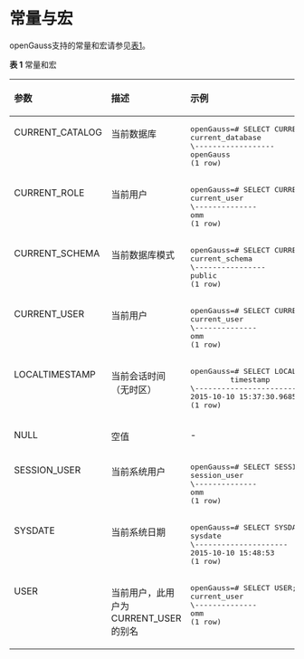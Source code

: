 # 常量与宏<a name="ZH-CN_TOPIC_0289900120"></a>

openGauss支持的常量和宏请参见[表1](#zh-cn_topic_0283136888_zh-cn_topic_0237121963_zh-cn_topic_0059778360_zh-cn_topic_0058965862_table49126904)。

**表 1**  常量和宏

<a name="zh-cn_topic_0283136888_zh-cn_topic_0237121963_zh-cn_topic_0059778360_zh-cn_topic_0058965862_table49126904"></a>

<table><thead align="left"><tr id="zh-cn_topic_0283136888_zh-cn_topic_0237121963_zh-cn_topic_0059778360_zh-cn_topic_0058965862_row18854685"><th class="cellrowborder" valign="top" width="19.54%" id="mcps1.2.4.1.1"><p id="zh-cn_topic_0283136888_zh-cn_topic_0237121963_zh-cn_topic_0059778360_zh-cn_topic_0058965862_p50834482"><a name="zh-cn_topic_0283136888_zh-cn_topic_0237121963_zh-cn_topic_0059778360_zh-cn_topic_0058965862_p50834482"></a><a name="zh-cn_topic_0283136888_zh-cn_topic_0237121963_zh-cn_topic_0059778360_zh-cn_topic_0058965862_p50834482"></a>参数</p>
</th>
<th class="cellrowborder" valign="top" width="33.82%" id="mcps1.2.4.1.2"><p id="zh-cn_topic_0283136888_zh-cn_topic_0237121963_zh-cn_topic_0059778360_zh-cn_topic_0058965862_p23952355"><a name="zh-cn_topic_0283136888_zh-cn_topic_0237121963_zh-cn_topic_0059778360_zh-cn_topic_0058965862_p23952355"></a><a name="zh-cn_topic_0283136888_zh-cn_topic_0237121963_zh-cn_topic_0059778360_zh-cn_topic_0058965862_p23952355"></a>描述</p>
</th>
<th class="cellrowborder" valign="top" width="46.64%" id="mcps1.2.4.1.3"><p id="zh-cn_topic_0283136888_zh-cn_topic_0237121963_zh-cn_topic_0059778360_zh-cn_topic_0058965862_p11783976"><a name="zh-cn_topic_0283136888_zh-cn_topic_0237121963_zh-cn_topic_0059778360_zh-cn_topic_0058965862_p11783976"></a><a name="zh-cn_topic_0283136888_zh-cn_topic_0237121963_zh-cn_topic_0059778360_zh-cn_topic_0058965862_p11783976"></a>示例</p>
</th>
</tr>
</thead>
<tbody><tr id="zh-cn_topic_0283136888_zh-cn_topic_0237121963_zh-cn_topic_0059778360_r6c43e5293f1b49b1869997ebcd307438"><td class="cellrowborder" valign="top" width="19.54%" headers="mcps1.2.4.1.1 "><p id="zh-cn_topic_0283136888_zh-cn_topic_0237121963_zh-cn_topic_0059778360_a1a8f774700bc4fb3badf09d0d103706a"><a name="zh-cn_topic_0283136888_zh-cn_topic_0237121963_zh-cn_topic_0059778360_a1a8f774700bc4fb3badf09d0d103706a"></a><a name="zh-cn_topic_0283136888_zh-cn_topic_0237121963_zh-cn_topic_0059778360_a1a8f774700bc4fb3badf09d0d103706a"></a>CURRENT_CATALOG</p>
</td>
<td class="cellrowborder" valign="top" width="33.82%" headers="mcps1.2.4.1.2 "><p id="zh-cn_topic_0283136888_zh-cn_topic_0237121963_zh-cn_topic_0059778360_a39a01c2178d34d1d8be84dfe9579ef3f"><a name="zh-cn_topic_0283136888_zh-cn_topic_0237121963_zh-cn_topic_0059778360_a39a01c2178d34d1d8be84dfe9579ef3f"></a><a name="zh-cn_topic_0283136888_zh-cn_topic_0237121963_zh-cn_topic_0059778360_a39a01c2178d34d1d8be84dfe9579ef3f"></a>当前数据库</p>
</td>
<td class="cellrowborder" valign="top" width="46.64%" headers="mcps1.2.4.1.3 "><a name="zh-cn_topic_0283136888_zh-cn_topic_0237121963_zh-cn_topic_0059778360_s3de71ea5d96a4d62b0c4ad4d822eb193"></a><a name="zh-cn_topic_0283136888_zh-cn_topic_0237121963_zh-cn_topic_0059778360_s3de71ea5d96a4d62b0c4ad4d822eb193"></a><pre class="screen" codetype="Sql" id="zh-cn_topic_0283136888_zh-cn_topic_0237121963_zh-cn_topic_0059778360_s3de71ea5d96a4d62b0c4ad4d822eb193"><span id="zh-cn_topic_0283136888_zh-cn_topic_0237121963_text209472515618"><a name="zh-cn_topic_0283136888_zh-cn_topic_0237121963_text209472515618"></a><a name="zh-cn_topic_0283136888_zh-cn_topic_0237121963_text209472515618"></a>openGauss=# </span>SELECT CURRENT_CATALOG;
current_database
\------------------
openGauss
(1 row)</pre>
</td>
</tr>
<tr id="zh-cn_topic_0283136888_zh-cn_topic_0237121963_zh-cn_topic_0059778360_r69b04ba6bd68474684316486294c3bbb"><td class="cellrowborder" valign="top" width="19.54%" headers="mcps1.2.4.1.1 "><p id="zh-cn_topic_0283136888_zh-cn_topic_0237121963_zh-cn_topic_0059778360_a1739ad3c46eb4285b2a1f4f9ab375773"><a name="zh-cn_topic_0283136888_zh-cn_topic_0237121963_zh-cn_topic_0059778360_a1739ad3c46eb4285b2a1f4f9ab375773"></a><a name="zh-cn_topic_0283136888_zh-cn_topic_0237121963_zh-cn_topic_0059778360_a1739ad3c46eb4285b2a1f4f9ab375773"></a>CURRENT_ROLE</p>
</td>
<td class="cellrowborder" valign="top" width="33.82%" headers="mcps1.2.4.1.2 "><p id="zh-cn_topic_0283136888_zh-cn_topic_0237121963_zh-cn_topic_0059778360_a6e74d10cb9d84b5a8fcc9d29e56e117d"><a name="zh-cn_topic_0283136888_zh-cn_topic_0237121963_zh-cn_topic_0059778360_a6e74d10cb9d84b5a8fcc9d29e56e117d"></a><a name="zh-cn_topic_0283136888_zh-cn_topic_0237121963_zh-cn_topic_0059778360_a6e74d10cb9d84b5a8fcc9d29e56e117d"></a>当前用户</p>
</td>
<td class="cellrowborder" valign="top" width="46.64%" headers="mcps1.2.4.1.3 "><a name="zh-cn_topic_0283136888_zh-cn_topic_0237121963_zh-cn_topic_0059778360_s35337e4b94984d5c990c636b55c2992f"></a><a name="zh-cn_topic_0283136888_zh-cn_topic_0237121963_zh-cn_topic_0059778360_s35337e4b94984d5c990c636b55c2992f"></a><pre class="screen" codetype="Sql" id="zh-cn_topic_0283136888_zh-cn_topic_0237121963_zh-cn_topic_0059778360_s35337e4b94984d5c990c636b55c2992f"><span id="zh-cn_topic_0283136888_zh-cn_topic_0237121963_text149671469614"><a name="zh-cn_topic_0283136888_zh-cn_topic_0237121963_text149671469614"></a><a name="zh-cn_topic_0283136888_zh-cn_topic_0237121963_text149671469614"></a>openGauss=# </span>SELECT CURRENT_ROLE;
current_user
\--------------
<span id="zh-cn_topic_0283136888_zh-cn_topic_0237121963_text10496154310541"><a name="zh-cn_topic_0283136888_zh-cn_topic_0237121963_text10496154310541"></a><a name="zh-cn_topic_0283136888_zh-cn_topic_0237121963_text10496154310541"></a>omm</span>
(1 row)</pre>
</td>
</tr>
<tr id="zh-cn_topic_0283136888_zh-cn_topic_0237121963_zh-cn_topic_0059778360_r46cc2f1d7d454994a1f5f0dc1cb012af"><td class="cellrowborder" valign="top" width="19.54%" headers="mcps1.2.4.1.1 "><p id="zh-cn_topic_0283136888_zh-cn_topic_0237121963_zh-cn_topic_0059778360_abd6da69b99894e2f865330968e9ef1b0"><a name="zh-cn_topic_0283136888_zh-cn_topic_0237121963_zh-cn_topic_0059778360_abd6da69b99894e2f865330968e9ef1b0"></a><a name="zh-cn_topic_0283136888_zh-cn_topic_0237121963_zh-cn_topic_0059778360_abd6da69b99894e2f865330968e9ef1b0"></a>CURRENT_SCHEMA</p>
</td>
<td class="cellrowborder" valign="top" width="33.82%" headers="mcps1.2.4.1.2 "><p id="zh-cn_topic_0283136888_zh-cn_topic_0237121963_zh-cn_topic_0059778360_af172dcc572974966a2ce075693f72b3c"><a name="zh-cn_topic_0283136888_zh-cn_topic_0237121963_zh-cn_topic_0059778360_af172dcc572974966a2ce075693f72b3c"></a><a name="zh-cn_topic_0283136888_zh-cn_topic_0237121963_zh-cn_topic_0059778360_af172dcc572974966a2ce075693f72b3c"></a>当前数据库模式</p>
</td>
<td class="cellrowborder" valign="top" width="46.64%" headers="mcps1.2.4.1.3 "><a name="zh-cn_topic_0283136888_zh-cn_topic_0237121963_zh-cn_topic_0059778360_s9c214a5a6f054ff483b6f230f0b0af9b"></a><a name="zh-cn_topic_0283136888_zh-cn_topic_0237121963_zh-cn_topic_0059778360_s9c214a5a6f054ff483b6f230f0b0af9b"></a><pre class="screen" codetype="Sql" id="zh-cn_topic_0283136888_zh-cn_topic_0237121963_zh-cn_topic_0059778360_s9c214a5a6f054ff483b6f230f0b0af9b"><span id="zh-cn_topic_0283136888_zh-cn_topic_0237121963_text582311718613"><a name="zh-cn_topic_0283136888_zh-cn_topic_0237121963_text582311718613"></a><a name="zh-cn_topic_0283136888_zh-cn_topic_0237121963_text582311718613"></a>openGauss=# </span>SELECT CURRENT_SCHEMA;
current_schema
\----------------
public
(1 row)</pre>
</td>
</tr>
<tr id="zh-cn_topic_0283136888_zh-cn_topic_0237121963_zh-cn_topic_0059778360_r39526440855445d08af7d403492e9392"><td class="cellrowborder" valign="top" width="19.54%" headers="mcps1.2.4.1.1 "><p id="zh-cn_topic_0283136888_zh-cn_topic_0237121963_zh-cn_topic_0059778360_aa41b4b088041421489886e089ec80b3b"><a name="zh-cn_topic_0283136888_zh-cn_topic_0237121963_zh-cn_topic_0059778360_aa41b4b088041421489886e089ec80b3b"></a><a name="zh-cn_topic_0283136888_zh-cn_topic_0237121963_zh-cn_topic_0059778360_aa41b4b088041421489886e089ec80b3b"></a>CURRENT_USER</p>
</td>
<td class="cellrowborder" valign="top" width="33.82%" headers="mcps1.2.4.1.2 "><p id="zh-cn_topic_0283136888_zh-cn_topic_0237121963_zh-cn_topic_0059778360_aeebb98794a2d42958d991978efc81530"><a name="zh-cn_topic_0283136888_zh-cn_topic_0237121963_zh-cn_topic_0059778360_aeebb98794a2d42958d991978efc81530"></a><a name="zh-cn_topic_0283136888_zh-cn_topic_0237121963_zh-cn_topic_0059778360_aeebb98794a2d42958d991978efc81530"></a>当前用户</p>
</td>
<td class="cellrowborder" valign="top" width="46.64%" headers="mcps1.2.4.1.3 "><a name="zh-cn_topic_0283136888_zh-cn_topic_0237121963_zh-cn_topic_0059778360_s9e0b0b725af64eeba0c28ccac3f934d9"></a><a name="zh-cn_topic_0283136888_zh-cn_topic_0237121963_zh-cn_topic_0059778360_s9e0b0b725af64eeba0c28ccac3f934d9"></a><pre class="screen" codetype="Sql" id="zh-cn_topic_0283136888_zh-cn_topic_0237121963_zh-cn_topic_0059778360_s9e0b0b725af64eeba0c28ccac3f934d9"><span id="zh-cn_topic_0283136888_zh-cn_topic_0237121963_text15595381766"><a name="zh-cn_topic_0283136888_zh-cn_topic_0237121963_text15595381766"></a><a name="zh-cn_topic_0283136888_zh-cn_topic_0237121963_text15595381766"></a>openGauss=# </span>SELECT CURRENT_USER;
current_user
\--------------
<span id="zh-cn_topic_0283136888_zh-cn_topic_0237121963_text8713464542"><a name="zh-cn_topic_0283136888_zh-cn_topic_0237121963_text8713464542"></a><a name="zh-cn_topic_0283136888_zh-cn_topic_0237121963_text8713464542"></a>omm</span>
(1 row)</pre>
</td>
</tr>
<tr id="zh-cn_topic_0283136888_zh-cn_topic_0237121963_zh-cn_topic_0059778360_r949a7635f8864b2e9879a1689a93cf67"><td class="cellrowborder" valign="top" width="19.54%" headers="mcps1.2.4.1.1 "><p id="zh-cn_topic_0283136888_zh-cn_topic_0237121963_zh-cn_topic_0059778360_a2850e78b7f754121902023268b8227f0"><a name="zh-cn_topic_0283136888_zh-cn_topic_0237121963_zh-cn_topic_0059778360_a2850e78b7f754121902023268b8227f0"></a><a name="zh-cn_topic_0283136888_zh-cn_topic_0237121963_zh-cn_topic_0059778360_a2850e78b7f754121902023268b8227f0"></a>LOCALTIMESTAMP</p>
</td>
<td class="cellrowborder" valign="top" width="33.82%" headers="mcps1.2.4.1.2 "><p id="zh-cn_topic_0283136888_zh-cn_topic_0237121963_zh-cn_topic_0059778360_zh-cn_topic_0058965862_p526945163043"><a name="zh-cn_topic_0283136888_zh-cn_topic_0237121963_zh-cn_topic_0059778360_zh-cn_topic_0058965862_p526945163043"></a><a name="zh-cn_topic_0283136888_zh-cn_topic_0237121963_zh-cn_topic_0059778360_zh-cn_topic_0058965862_p526945163043"></a>当前会话时间（无时区）</p>
</td>
<td class="cellrowborder" valign="top" width="46.64%" headers="mcps1.2.4.1.3 "><a name="zh-cn_topic_0283136888_zh-cn_topic_0237121963_zh-cn_topic_0059778360_sf268b12d175242b5b23ac9298da0a345"></a><a name="zh-cn_topic_0283136888_zh-cn_topic_0237121963_zh-cn_topic_0059778360_sf268b12d175242b5b23ac9298da0a345"></a><pre class="screen" codetype="Sql" id="zh-cn_topic_0283136888_zh-cn_topic_0237121963_zh-cn_topic_0059778360_sf268b12d175242b5b23ac9298da0a345"><span id="zh-cn_topic_0283136888_zh-cn_topic_0237121963_text132142010165"><a name="zh-cn_topic_0283136888_zh-cn_topic_0237121963_text132142010165"></a><a name="zh-cn_topic_0283136888_zh-cn_topic_0237121963_text132142010165"></a>openGauss=# </span>SELECT LOCALTIMESTAMP;
         timestamp
\----------------------------
2015-10-10 15:37:30.968538
(1 row)</pre>
</td>
</tr>
<tr id="zh-cn_topic_0283136888_zh-cn_topic_0237121963_zh-cn_topic_0059778360_r8d95b0315aaa4d39a8b72116cd4b824c"><td class="cellrowborder" valign="top" width="19.54%" headers="mcps1.2.4.1.1 "><p id="zh-cn_topic_0283136888_zh-cn_topic_0237121963_zh-cn_topic_0059778360_abcf25d6110ea4ef39b1bcae8782efeb8"><a name="zh-cn_topic_0283136888_zh-cn_topic_0237121963_zh-cn_topic_0059778360_abcf25d6110ea4ef39b1bcae8782efeb8"></a><a name="zh-cn_topic_0283136888_zh-cn_topic_0237121963_zh-cn_topic_0059778360_abcf25d6110ea4ef39b1bcae8782efeb8"></a>NULL</p>
</td>
<td class="cellrowborder" valign="top" width="33.82%" headers="mcps1.2.4.1.2 "><p id="zh-cn_topic_0283136888_zh-cn_topic_0237121963_zh-cn_topic_0059778360_abb4ab0d5e2764f4ebd8284c53fe7ffff"><a name="zh-cn_topic_0283136888_zh-cn_topic_0237121963_zh-cn_topic_0059778360_abb4ab0d5e2764f4ebd8284c53fe7ffff"></a><a name="zh-cn_topic_0283136888_zh-cn_topic_0237121963_zh-cn_topic_0059778360_abb4ab0d5e2764f4ebd8284c53fe7ffff"></a>空值</p>
</td>
<td class="cellrowborder" valign="top" width="46.64%" headers="mcps1.2.4.1.3 "><p id="zh-cn_topic_0283136888_zh-cn_topic_0237121963_zh-cn_topic_0059778360_a045e26bdcff149a48993f681ca7d4b2d"><a name="zh-cn_topic_0283136888_zh-cn_topic_0237121963_zh-cn_topic_0059778360_a045e26bdcff149a48993f681ca7d4b2d"></a><a name="zh-cn_topic_0283136888_zh-cn_topic_0237121963_zh-cn_topic_0059778360_a045e26bdcff149a48993f681ca7d4b2d"></a>-</p>
</td>
</tr>
<tr id="zh-cn_topic_0283136888_zh-cn_topic_0237121963_zh-cn_topic_0059778360_r44e82ccc8fe444a0a84e2345d4a585cd"><td class="cellrowborder" valign="top" width="19.54%" headers="mcps1.2.4.1.1 "><p id="zh-cn_topic_0283136888_zh-cn_topic_0237121963_zh-cn_topic_0059778360_ae44b8ed3319e415ca25561fe94a79f1c"><a name="zh-cn_topic_0283136888_zh-cn_topic_0237121963_zh-cn_topic_0059778360_ae44b8ed3319e415ca25561fe94a79f1c"></a><a name="zh-cn_topic_0283136888_zh-cn_topic_0237121963_zh-cn_topic_0059778360_ae44b8ed3319e415ca25561fe94a79f1c"></a>SESSION_USER</p>
</td>
<td class="cellrowborder" valign="top" width="33.82%" headers="mcps1.2.4.1.2 "><p id="zh-cn_topic_0283136888_zh-cn_topic_0237121963_zh-cn_topic_0059778360_a7add2ddd31ba41ef91e9ae52360911ec"><a name="zh-cn_topic_0283136888_zh-cn_topic_0237121963_zh-cn_topic_0059778360_a7add2ddd31ba41ef91e9ae52360911ec"></a><a name="zh-cn_topic_0283136888_zh-cn_topic_0237121963_zh-cn_topic_0059778360_a7add2ddd31ba41ef91e9ae52360911ec"></a>当前系统用户</p>
</td>
<td class="cellrowborder" valign="top" width="46.64%" headers="mcps1.2.4.1.3 "><a name="zh-cn_topic_0283136888_zh-cn_topic_0237121963_zh-cn_topic_0059778360_s34bf5f16d65540148090d5dc686e0135"></a><a name="zh-cn_topic_0283136888_zh-cn_topic_0237121963_zh-cn_topic_0059778360_s34bf5f16d65540148090d5dc686e0135"></a><pre class="screen" codetype="Sql" id="zh-cn_topic_0283136888_zh-cn_topic_0237121963_zh-cn_topic_0059778360_s34bf5f16d65540148090d5dc686e0135"><span id="zh-cn_topic_0283136888_zh-cn_topic_0237121963_text199513123616"><a name="zh-cn_topic_0283136888_zh-cn_topic_0237121963_text199513123616"></a><a name="zh-cn_topic_0283136888_zh-cn_topic_0237121963_text199513123616"></a>openGauss=# </span>SELECT SESSION_USER;
session_user
\--------------
<span id="zh-cn_topic_0283136888_zh-cn_topic_0237121963_text1835181816175"><a name="zh-cn_topic_0283136888_zh-cn_topic_0237121963_text1835181816175"></a><a name="zh-cn_topic_0283136888_zh-cn_topic_0237121963_text1835181816175"></a>omm</span>
(1 row)</pre>
</td>
</tr>
<tr id="zh-cn_topic_0283136888_zh-cn_topic_0237121963_zh-cn_topic_0059778360_r0b59e79ada6248c2bdce711489ccd184"><td class="cellrowborder" valign="top" width="19.54%" headers="mcps1.2.4.1.1 "><p id="zh-cn_topic_0283136888_zh-cn_topic_0237121963_zh-cn_topic_0059778360_a7ab0389384ac4c329bec448e474044b1"><a name="zh-cn_topic_0283136888_zh-cn_topic_0237121963_zh-cn_topic_0059778360_a7ab0389384ac4c329bec448e474044b1"></a><a name="zh-cn_topic_0283136888_zh-cn_topic_0237121963_zh-cn_topic_0059778360_a7ab0389384ac4c329bec448e474044b1"></a>SYSDATE</p>
</td>
<td class="cellrowborder" valign="top" width="33.82%" headers="mcps1.2.4.1.2 "><p id="zh-cn_topic_0283136888_zh-cn_topic_0237121963_zh-cn_topic_0059778360_a1e34ed6be3ad4d58ae81029d36f594f5"><a name="zh-cn_topic_0283136888_zh-cn_topic_0237121963_zh-cn_topic_0059778360_a1e34ed6be3ad4d58ae81029d36f594f5"></a><a name="zh-cn_topic_0283136888_zh-cn_topic_0237121963_zh-cn_topic_0059778360_a1e34ed6be3ad4d58ae81029d36f594f5"></a>当前系统日期</p>
</td>
<td class="cellrowborder" valign="top" width="46.64%" headers="mcps1.2.4.1.3 "><a name="zh-cn_topic_0283136888_zh-cn_topic_0237121963_zh-cn_topic_0059778360_s18d721cf96cc4c369783137d3d4d9515"></a><a name="zh-cn_topic_0283136888_zh-cn_topic_0237121963_zh-cn_topic_0059778360_s18d721cf96cc4c369783137d3d4d9515"></a><pre class="screen" codetype="Sql" id="zh-cn_topic_0283136888_zh-cn_topic_0237121963_zh-cn_topic_0059778360_s18d721cf96cc4c369783137d3d4d9515"><span id="zh-cn_topic_0283136888_zh-cn_topic_0237121963_text14213416160"><a name="zh-cn_topic_0283136888_zh-cn_topic_0237121963_text14213416160"></a><a name="zh-cn_topic_0283136888_zh-cn_topic_0237121963_text14213416160"></a>openGauss=# </span>SELECT SYSDATE;
sysdate
\---------------------
2015-10-10 15:48:53
(1 row)</pre>
</td>
</tr>
<tr id="zh-cn_topic_0283136888_zh-cn_topic_0237121963_zh-cn_topic_0059778360_r63dd386b28ed4ab48c229bf8a88d3f5a"><td class="cellrowborder" valign="top" width="19.54%" headers="mcps1.2.4.1.1 "><p id="zh-cn_topic_0283136888_zh-cn_topic_0237121963_zh-cn_topic_0059778360_abc09501a233647c7a35c099340d9f096"><a name="zh-cn_topic_0283136888_zh-cn_topic_0237121963_zh-cn_topic_0059778360_abc09501a233647c7a35c099340d9f096"></a><a name="zh-cn_topic_0283136888_zh-cn_topic_0237121963_zh-cn_topic_0059778360_abc09501a233647c7a35c099340d9f096"></a>USER</p>
</td>
<td class="cellrowborder" valign="top" width="33.82%" headers="mcps1.2.4.1.2 "><p id="zh-cn_topic_0283136888_zh-cn_topic_0237121963_zh-cn_topic_0059778360_a39f2e54d45934f94ae08bf111815652c"><a name="zh-cn_topic_0283136888_zh-cn_topic_0237121963_zh-cn_topic_0059778360_a39f2e54d45934f94ae08bf111815652c"></a><a name="zh-cn_topic_0283136888_zh-cn_topic_0237121963_zh-cn_topic_0059778360_a39f2e54d45934f94ae08bf111815652c"></a>当前用户，此用户为CURRENT_USER的别名</p>
</td>
<td class="cellrowborder" valign="top" width="46.64%" headers="mcps1.2.4.1.3 "><a name="zh-cn_topic_0283136888_zh-cn_topic_0237121963_zh-cn_topic_0059778360_sef943034d166420a8fad492a854ffcfd"></a><a name="zh-cn_topic_0283136888_zh-cn_topic_0237121963_zh-cn_topic_0059778360_sef943034d166420a8fad492a854ffcfd"></a><pre class="screen" codetype="Sql" id="zh-cn_topic_0283136888_zh-cn_topic_0237121963_zh-cn_topic_0059778360_sef943034d166420a8fad492a854ffcfd"><span id="zh-cn_topic_0283136888_zh-cn_topic_0237121963_text78841715616"><a name="zh-cn_topic_0283136888_zh-cn_topic_0237121963_text78841715616"></a><a name="zh-cn_topic_0283136888_zh-cn_topic_0237121963_text78841715616"></a>openGauss=# </span>SELECT USER;
current_user
\--------------
<span id="zh-cn_topic_0283136888_zh-cn_topic_0237121963_text19934330132219"><a name="zh-cn_topic_0283136888_zh-cn_topic_0237121963_text19934330132219"></a><a name="zh-cn_topic_0283136888_zh-cn_topic_0237121963_text19934330132219"></a>omm</span>
(1 row)</pre>
</td>
</tr>
</tbody>
</table>
